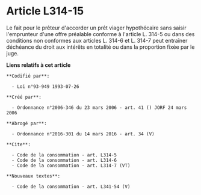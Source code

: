 # Article L314-15

Le fait pour le prêteur d'accorder un prêt viager hypothécaire sans saisir l'emprunteur d'une offre préalable conforme à
l'article L. 314-5 ou dans des conditions non conformes aux articles L. 314-6 et L. 314-7 peut entraîner déchéance du droit
aux intérêts en totalité ou dans la proportion fixée par le juge.

**Liens relatifs à cet article**

	**Codifié par**:

	  - Loi n°93-949 1993-07-26

	**Créé par**:

	  - Ordonnance n°2006-346 du 23 mars 2006 - art. 41 () JORF 24 mars 2006

	**Abrogé par**:

	  - Ordonnance n°2016-301 du 14 mars 2016 - art. 34 (V)

	**Cite**:

	  - Code de la consommation - art. L314-5
	  - Code de la consommation - art. L314-6
	  - Code de la consommation - art. L314-7 (VT)

	**Nouveaux textes**:

	  - Code de la consommation - art. L341-54 (V)
